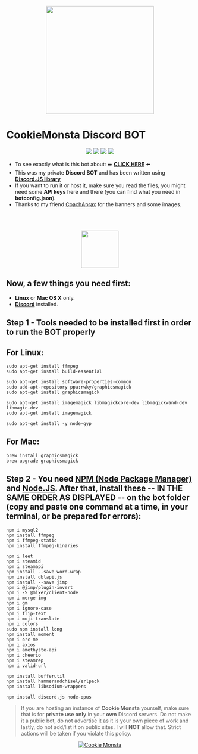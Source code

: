 <p align="center">
  <img src="https://i.imgur.com/5WDYzyG.png" widht="420" height="290"><br/>
</p>

# CookieMonsta Discord BOT
<p align="center">
  <img src="https://discordbots.org/api/widget/status/412067927333011470.svg">
  <img src="https://discordbots.org/api/widget/servers/412067927333011470.svg">
  <img src="https://discordbots.org/api/widget/upvotes/412067927333011470.svg">
  <img src="https://discordbots.org/api/widget/owner/412067927333011470.svg">
</p>

* To see exactly what is this bot about: ➡️ [**CLICK HERE**](https://tutyamxx.github.io/cookie-monsta-website/index.html) ⬅️
* This was my private **Discord BOT** and has been written using [**Discord.JS library**](https://discord.js.org/#/)
* If you want to run it or host it, make sure you read the files, you might need some **API keys** here and there (you can find what you need in **botconfig.json**).
* Thanks to my friend [CoachAprax](https://www.youtube.com/user/freeAEgraphics) for the banners and some images.

<br/><br/>
<p align="center">
  <img src="https://i.imgur.com/u0z3PtR.png" height="100">
</p>

## Now, a few things you need first:

* **Linux** or **Mac OS X** only.
* [**Discord**](https://discordapp.com/) installed.


## Step 1 - Tools needed to be installed first in order to run the BOT properly
## For Linux:

```
sudo apt-get install ffmpeg
sudo apt-get install build-essential

sudo apt-get install software-properties-common
sudo add-apt-repository ppa:rwky/graphicsmagick
sudo apt-get install graphicsmagick

sudo apt-get install imagemagick libmagickcore-dev libmagickwand-dev libmagic-dev
sudo apt-get install imagemagick

sudo apt-get install -y node-gyp
```

## For Mac:
```
brew install graphicsmagick
brew upgrade graphicsmagick
```

## Step 2 - You need [NPM (Node Package Manager)](https://www.npmjs.com/) and [Node.JS](https://nodejs.org/en/). After that, install these -- IN THE SAME ORDER AS DISPLAYED -- on the bot folder (copy and paste one command at a time, in your terminal, or be prepared for errors):

```
npm i mysql2
npm install ffmpeg
npm i ffmpeg-static
npm install ffmpeg-binaries

npm i leet
npm i steamid
npm i steamapi
npm install --save word-wrap
npm install dblapi.js
npm install --save jimp
npm i @jimp/plugin-invert
npm i -S @mixer/client-node
npm i merge-img
npm i gm
npm i ignore-case
npm i flip-text
npm i moji-translate
npm i colors
sudo npm install long
npm install moment
npm i orc-me
npm i axios
npm i amethyste-api
npm i cheerio
npm i steamrep
npm i valid-url

npm install bufferutil
npm install hammerandchisel/erlpack
npm install libsodium-wrappers

npm install discord.js node-opus
```


> If you are hosting an instance of **Cookie Monsta** yourself, make sure that is for **private use only** in your **own** Discord servers. Do not make it a public bot, do not advertise it as it is your own piece of work and lastly, do not add/list it on public sites.
> I will **NOT** allow that. Strict actions will be taken if you violate this policy.


<p align="center">
  <a href="https://top.gg/bot/412067927333011470" ><img src="https://top.gg/api/widget/412067927333011470.svg" alt="Cookie Monsta" /></a>
</p>

